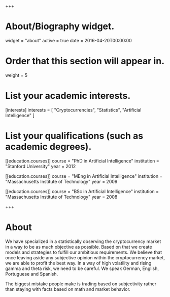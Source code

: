+++
# About/Biography widget.
widget = "about"
active = true
date = 2016-04-20T00:00:00

# Order that this section will appear in.
weight = 5

# List your academic interests.
[interests]
  interests = [
    "Cryptocurrencies",
    "Statistics",
    "Artificial Intelligence"
  ]

# List your qualifications (such as academic degrees).
[[education.courses]]
  course = "PhD in Artificial Intelligence"
  institution = "Stanford University"
  year = 2012

[[education.courses]]
  course = "MEng in Artificial Intelligence"
  institution = "Massachusetts Institute of Technology"
  year = 2009

[[education.courses]]
  course = "BSc in Artificial Intelligence"
  institution = "Massachusetts Institute of Technology"
  year = 2008
 
+++

# About

We have specialized in a statistically observing the cryptocurrency market in a way to be as much objective as possible. Based on that we create models and strategies to fulfill our ambitious requirements. We believe that once leaving aside any subjective opinion within the cryptocurrency market, we are able to profit the best way. In a way of high volatility and rising gamma and theta risk, we need to be careful.
We speak German, English, Portuguese and Spanish.

The biggest mistake people make is trading based on subjectivity rather than staying with facts based on math and market behavior.

